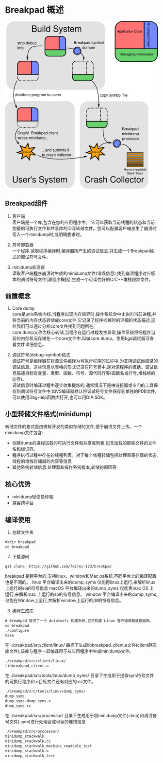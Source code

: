# Breakpad 概述
![](s/breakpad.png)  

## Breakpad组件
1. 客户端  
客户端是一个库,包含在您的应用程序中。 它可以获取当前线程的状态和当前加载的可执行文件和共享库的ID写转储文件。您可以配置客户端发生了崩溃时写入一个minidump时,或明确要求时。

2. 符号卸载器  
一个程序,读取程序编译时,编译器所产生的调试信息,并生成一个Breakpad格式的调试符号文件。

3. minidump处理器  
读取客户端程序崩溃时生成的minidump文件(错误信息),找到崩溃程序对应版本的调试符号文件(源程序概括),生成一个可读性好的C/C++堆栈跟踪文件。

## 前置概念
1. Core dump  
core是unix系统内核,当程序出现内存越界时,操作系统会中止(kill)当前进程,并将当前的内存状态转储成core文件,它记录了程序挂掉时的详细的状态描述,这样我们可以通过分析core文件找到问题所在。  
core dump又称为核心转储,当程序在运行过程发生异常,操作系统将把程序当前的内存状况存储在一个core文件中,叫做core dump。使用bgd调试器可查看文件详细信息。

2. 调试符号(debug-symbol)格式  
调试符号是编译器在将源文件编译为可执行程序的过程中,为支持调试而摘录的调试信息。这些信息以表格的形式记录在符号表中,是对源程序的概括。调试信息描述目标有变量、类型、函数、符号、源代码行等(函数名或行号,堆栈帧的边界)。  
调试信息时编译过程中逐步收集提炼的,通常情况下是由链接器或专门的工具保存到调试符号文件中,如VS编译器默认将调试符号文件保存到单独的PDB文件,可以使用DbgHelp函数库打开,也可以用DIA SDK。  

## 小型转储文件格式(minidump)
转储文件的格式是由微软开发的类似存储的文件,便于崩溃文件上传。一个minidump文件包含:
* 创建dump的进程加载的可执行文件和共享库列表,包含加载的那些文件的文件名和标识符。
* 程序执行过程中存在的线程列表。对于每个线程转储包括处理器寄存器的状态,线程的堆栈存储器的内容等信息
* 其他系统转储信息:处理器和操作系统版本,转储的原因等

## 核心优势
* minidump轻便易传输
* 兼容跨平台

## 编译使用
1. 创建文件夹

```
mkdir breakpad
cd breakpad
```

2. 下载源码

```
git clone  https://github.com/feifei-123/breakpad
```

breakpad 是跨平台的,支持linux、window和Mac os系统,不同平台上的编译配置也是不同的。
linux 平台编译出来的dump_syms 仅能再linux上运行,来解析linux上运行的so的符号信息
macOS 平台编译出来的dump_syms 仅能再mac OS 上运行,来解析mac 上运行的so的符号信息。
window 平台编译出来的dump_syms,仅能在Window上运行,并解析window上运行的dll的符号信息。

3. 编译生成库

```
# Breakpad 提供了一个 Autotools 构建系统,它将构建 Linux 客户端库和处理器库。
cd breakpad
./configure
make
```

在 ./breakpad/src/client/linux/ 路径下生成libbreakpad_client.a文件(client静态库文件),该库与程序一起编译用于从应用程序中生成minidump文件。  

```
./breakpad/src/client/linux/
libbreakpad_client.a
```

在 ./breakpad/src/tools/linux/dump_syms/ 目录下生成用于提取sym符号文件的可执行程序和.o目标文件还有对应的.cc文件。

```
./breakpad/src/tools/linux/dump_syms/
dump_syms
dump_syms-dump_syms.o
dump_syms.cc
```

在 ./breakpad/src/processor/ 目录下生成用于将minidump文件(.dmp)和调试符号文件(.sym)进行处理合成可读的堆栈信息

```
./breakpad/src/processor/
minidump_stackwalk
minidump_stackwalk.cc
minidump_stackwalk_machine_readable_test
minidump_stackwalk.o
minidump_stackwalk_test
```